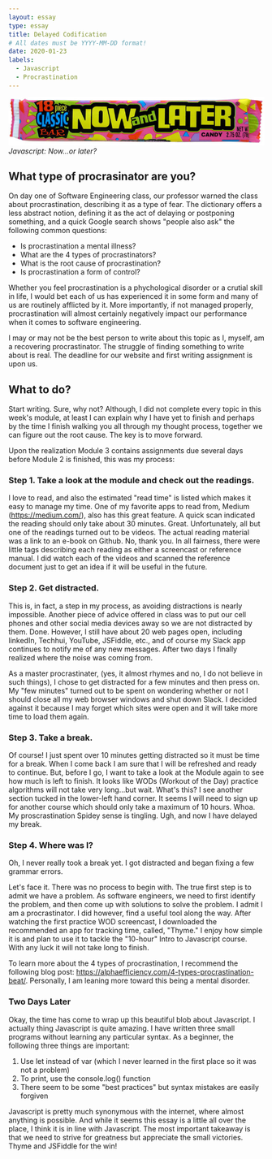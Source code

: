 ```yaml
---
layout: essay
type: essay
title: Delayed Codification
# All dates must be YYYY-MM-DD format!
date: 2020-01-23
labels:
  - Javascript
  - Procrastination
---
```


<img class="ui tiny right spaced image" src="../images/Now-and-Later-Wrapper-Small.jpg">*Javascript: Now...or later?*

## What type of procrasinator are you? 

On day one of Software Engineering class, our professor warned the class about procrastination, describing it as a type of fear. The dictionary offers a less abstract notion, defining it as the act of delaying or postponing something, and a quick Google search shows "people also ask" the following common questions: 

* Is procrastination a mental illness?
* What are the 4 types of procrastinators?
* What is the root cause of procrastination?
* Is procrastination a form of control? 

Whether you feel procrastination is a phychological disorder or a crutial skill in life, I would bet each of us has experienced it in some form and many of us are routinely afflicted by it. More importantly, if not managed properly, procrastination will almost certainly negatively impact our performance when it comes to software engineering. 

I may or may not be the best person to write about this topic as I, myself, am a recovering procrastinator. The struggle of finding something to write about is real. The deadline for our website and first writing assignment is upon us. 

## What to do?

Start writing. Sure, why not? Although, I did not complete every topic in this week's module, at least I can explain why I have yet to finish and perhaps by the time I finish walking you all through my thought process, together we can figure out the root cause. The key is to move forward. 

Upon the realization Module 3 contains assignments due several days before Module 2 is finished, this was my process: 

### Step 1. Take a look at the module and check out the readings. 

I love to read, and also the estimated "read time" is listed which makes it easy to manage my time. One of my favorite apps to read from, Medium (https://medium.com/), also has this great feature. A quick scan indicated the reading should only take about 30 minutes. Great. Unfortunately, all but one of the readings turned out to be videos. The actual reading material was a link to an e-book on Github. No, thank you. In all fairness, there were little tags describing each reading as either a screencast or reference manual. I did watch each of the videos and scanned the reference document just to get an idea if it will be useful in the future.

### Step 2. Get distracted.

This is, in fact, a step in my process, as avoiding distractions is nearly impossible. Another piece of advice offered in class was to put our cell phones and other social media devices away so we are not distracted by them. Done. However, I still have about 20 web pages open, including linkedIn, Techhui, YouTube, JSFiddle, etc., and of course my Slack app continues to notify me of any new messages. After two days I finally realized where the noise was coming from. 

As a master procrastinater, (yes, it almost rhymes and no, I do not believe in such things), I chose to get distracted for a few minutes and then press on. My "few minutes" turned out to be spent on wondering whether or not I should close all my web browser windows and shut down Slack. I decided against it because I may forget which sites were open and it will take more time to load them again.

### Step 3. Take a break. 

Of course! I just spent over 10 minutes getting distracted so it must be time for a break. When I come back I am sure that I will be refreshed and ready to continue. But, before I go, I want to take a look at the Module again to see how much is left to finish. It looks like WODs (Workout of the Day) practice algorithms will not take very long...but wait. What's this? I see another section tucked in the lower-left hand corner. It seems I will need to sign up for another course which should only take a maximum of 10 hours. Whoa. My proscrastination Spidey sense is tingling. Ugh, and now I have delayed my break.

### Step 4. Where was I? 

Oh, I never really took a break yet. I got distracted and began fixing a few grammar errors. 

Let's face it. There was no process to begin with. The true first step is to admit we have a problem. As software engineers, we need to first identify the problem, and then come up with solutions to solve the problem. I admit I am a procrastinator. I did however, find a useful tool along the way. After watching the first practice WOD screencast, I downloaded the recommended an app for tracking time, called, "Thyme." I enjoy how simple it is and plan to use it to tackle the "10-hour" Intro to Javascript course. With any luck it will not take long to finish. 

To learn more about the 4 types of procrastination, I recommend the following blog post: https://alphaefficiency.com/4-types-procrastination-beat/. Personally, I am leaning more toward this being a mental disorder. 

### Two Days Later

Okay, the time has come to wrap up this beautiful blob about Javascript. I actually thing Javascript is quite amazing. I have written three small programs without learning any particular syntax. As a beginner, the following three things are important: 

1. Use let instead of var (which I never learned in the first place so it was not a problem)
2. To print, use the console.log() function
3. There seem to be some "best practices" but syntax mistakes are easily forgiven

Javascript is pretty much synonymous with the internet, where almost anything is possible. And while it seems this essay is a little all over the place, I think it is in line with Javascript. The most important takeaway is that we need to strive for greatness but appreciate the small victories. Thyme and JSFiddle for the win!
